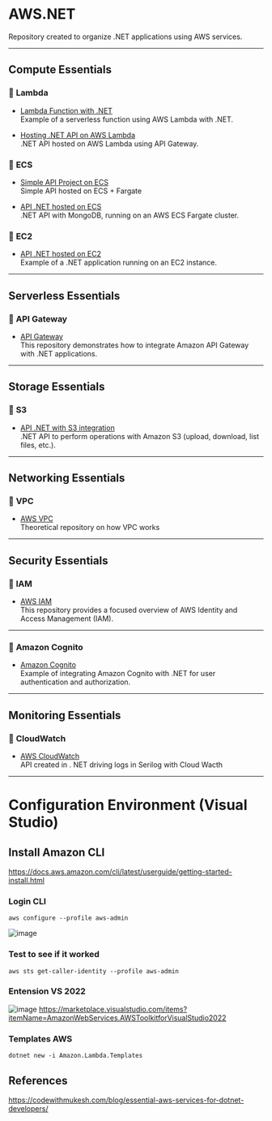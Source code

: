 # AWS.NET

Repository created to organize .NET applications using AWS services.

---

## Compute Essentials

### 🔗 **Lambda**
- [Lambda Function with .NET](https://github.com/antonioscript/AWS.Lambda.NET)  
  Example of a serverless function using AWS Lambda with .NET.

- [Hosting .NET API on AWS Lambda](https://github.com/antonioscript/API.NET.AWS.Lambda)  
  .NET API hosted on AWS Lambda using API Gateway.

### 🔗 **ECS**
- [Simple API Project on ECS](https://github.com/antonioscript/API.NET.SimpleCluster.ECS)</br>
  Simple API hosted on ECS + Fargate
  
- [API .NET hosted on ECS](https://github.com/antonioscript/API.NET.AWS.ECS)</br>
.NET API with MongoDB, running on an AWS ECS Fargate cluster.

### 🔗 **EC2**
- [API .NET hosted on EC2](https://github.com/antonioscript/API.NET.AWS.EC2)  
  Example of a .NET application running on an EC2 instance.


---

## Serverless Essentials

### 🔗 **API Gateway**
- [API Gateway](https://github.com/antonioscript/AWS.APIGateway.NET)  
  This repository demonstrates how to integrate Amazon API Gateway with .NET applications.

---

## Storage Essentials

### 🔗 **S3**
- [API .NET with S3 integration](https://github.com/antonioscript/API.NET.AWS.S3)  
  .NET API to perform operations with Amazon S3 (upload, download, list files, etc.).

---

## Networking Essentials

### 🔗 **VPC**
- [AWS VPC](https://github.com/antonioscript/AWS.VPC)  
  Theoretical repository on how VPC works

---

## Security Essentials

### 🔗 **IAM**
- [AWS IAM](https://github.com/antonioscript/AWS.IAM)  
  This repository provides a focused overview of AWS Identity and Access Management (IAM).


---

### 🔗 **Amazon Cognito**
- [Amazon Cognito](https://github.com/antonioscript/AWS.Cognito.NET)  
  Example of integrating Amazon Cognito with .NET for user authentication and authorization.

---

## Monitoring Essentials

### 🔗 **CloudWatch**
- [AWS CloudWatch](https://github.com/antonioscript/AWS.CloudWatch)  
  API created in . NET driving logs in Serilog with Cloud Wacth

---


# Configuration Environment (Visual Studio)

## Install Amazon CLI
https://docs.aws.amazon.com/cli/latest/userguide/getting-started-install.html

### Login CLI
``` powersehl
aws configure --profile aws-admin
```
![image](https://github.com/user-attachments/assets/0853554a-bdc1-47dc-9fe7-e39bd98f0453)

### Test to see if it worked
``` powershel
aws sts get-caller-identity --profile aws-admin
```

### Entension VS 2022

![image](https://github.com/user-attachments/assets/bc0c777c-88bd-40af-9bb9-da0ca6900e00)
https://marketplace.visualstudio.com/items?itemName=AmazonWebServices.AWSToolkitforVisualStudio2022

### Templates AWS
```powershel
dotnet new -i Amazon.Lambda.Templates
```


## References

https://codewithmukesh.com/blog/essential-aws-services-for-dotnet-developers/

